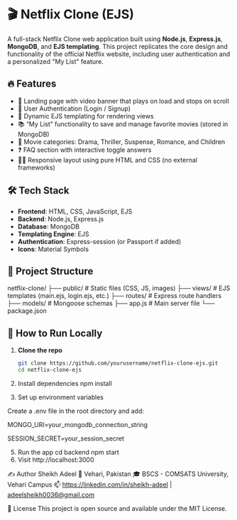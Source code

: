 # 🎬 Netflix Clone (EJS)

A full-stack Netflix Clone web application built using **Node.js**, **Express.js**, **MongoDB**, and **EJS templating**. This project replicates the core design and functionality of the official Netflix website, including user authentication and a personalized "My List" feature.

## 🔥 Features

- 🎥 Landing page with video banner that plays on load and stops on scroll
- 🔐 User Authentication (Login / Signup)
- 📄 Dynamic EJS templating for rendering views
- 📚 “My List” functionality to save and manage favorite movies (stored in MongoDB)
- 📂 Movie categories: Drama, Thriller, Suspense, Romance, and Children
- ❓ FAQ section with interactive toggle answers
- 🧑‍💻 Responsive layout using pure HTML and CSS (no external frameworks)

## 🛠️ Tech Stack

- **Frontend**: HTML, CSS, JavaScript, EJS
- **Backend**: Node.js, Express.js
- **Database**: MongoDB
- **Templating Engine**: EJS
- **Authentication**: Express-session (or Passport if added)
- **Icons**: Material Symbols

## 📁 Project Structure
netflix-clone/
├── public/ # Static files (CSS, JS, images)
├── views/ # EJS templates (main.ejs, login.ejs, etc.)
├── routes/ # Express route handlers
├── models/ # Mongoose schemas
├── app.js # Main server file
└── package.json

## 🚀 How to Run Locally

1. **Clone the repo**
   ```bash
   git clone https://github.com/yourusername/netflix-clone-ejs.git
   cd netflix-clone-ejs
2. Install dependencies
npm install

4. Set up environment variables
   
Create a .env file in the root directory and add:

MONGO_URI=your_mongodb_connection_string

SESSION_SECRET=your_session_secret


5. Run the app
   cd backend
   npm start
6. Visit
   http://localhost:3000


✍️ Author
Sheikh Adeel
📍 Vehari, Pakistan
🎓 BSCS - COMSATS University, Vehari Campus
📫 https://linkedin.com/in/sheikh-adeel | adeelsheikh0036@gmail.com

📜 License
This project is open source and available under the MIT License.




